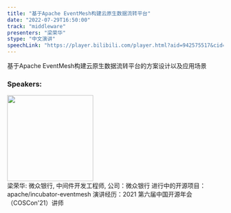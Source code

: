 ```yaml
---
title: "基于Apache EventMesh构建云原生数据流转平台"
date: "2022-07-29T16:50:00"
track: "middleware"
presenters: "梁荣华"
stype: "中文演讲"
speechLink: "https://player.bilibili.com/player.html?aid=942575517&cid=817760221&page=1"
---
```

基于Apache EventMesh构建云原生数据流转平台的方案设计以及应用场景
 ### Speakers: 
 <img src="images/speaker/1087.png" width="200" /><br>梁荣华: 微众银行, 中间件开发工程师, 公司：微众银行
进行中的开源项目：apache/incubator-eventmesh
演讲经历：2021 第六届中国开源年会（COSCon'21）讲师

 